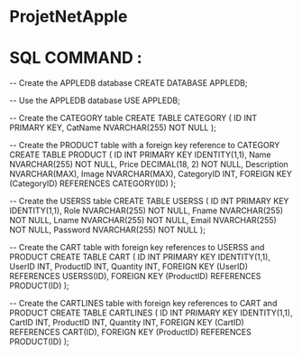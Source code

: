 # ProjetNetApple

# SQL COMMAND :

-- Create the APPLEDB database
CREATE DATABASE APPLEDB;

-- Use the APPLEDB database
USE APPLEDB;

-- Create the CATEGORY table
CREATE TABLE CATEGORY (
    ID INT PRIMARY KEY,
    CatName NVARCHAR(255) NOT NULL
);

-- Create the PRODUCT table with a foreign key reference to CATEGORY
CREATE TABLE PRODUCT (
    ID INT PRIMARY KEY IDENTITY(1,1),
    Name NVARCHAR(255) NOT NULL,
    Price DECIMAL(18, 2) NOT NULL,
    Description NVARCHAR(MAX),
    Image NVARCHAR(MAX),
    CategoryID INT,
    FOREIGN KEY (CategoryID) REFERENCES CATEGORY(ID)
);

-- Create the USERSS table
CREATE TABLE USERSS (
    ID INT PRIMARY KEY IDENTITY(1,1),
    Role NVARCHAR(255) NOT NULL,
    Fname NVARCHAR(255) NOT NULL,
    Lname NVARCHAR(255) NOT NULL,
    Email NVARCHAR(255) NOT NULL,
    Password NVARCHAR(255) NOT NULL
);

-- Create the CART table with foreign key references to USERSS and PRODUCT
CREATE TABLE CART (
    ID INT PRIMARY KEY IDENTITY(1,1),
    UserID INT,
    ProductID INT,
    Quantity INT,
    FOREIGN KEY (UserID) REFERENCES USERSS(ID),
    FOREIGN KEY (ProductID) REFERENCES PRODUCT(ID)
);

-- Create the CARTLINES table with foreign key references to CART and PRODUCT
CREATE TABLE CARTLINES (
    ID INT PRIMARY KEY IDENTITY(1,1),
    CartID INT,
    ProductID INT,
    Quantity INT,
    FOREIGN KEY (CartID) REFERENCES CART(ID),
    FOREIGN KEY (ProductID) REFERENCES PRODUCT(ID)
);
